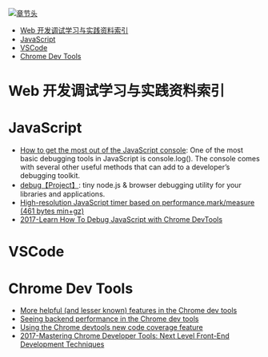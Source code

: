 [![章节头](https://parg.co/UGo)](https://parg.co/b4z) 
 - [Web 开发调试学习与实践资料索引](#web-%E5%BC%80%E5%8F%91%E8%B0%83%E8%AF%95%E5%AD%A6%E4%B9%A0%E4%B8%8E%E5%AE%9E%E8%B7%B5%E8%B5%84%E6%96%99%E7%B4%A2%E5%BC%95)
- [JavaScript](#javascript)
- [VSCode](#vscode)
- [Chrome Dev Tools](#chrome-dev-tools) 


# Web 开发调试学习与实践资料索引
# JavaScript
- [How to get the most out of the JavaScript console](https://parg.co/b9o): One of the most basic debugging tools in JavaScript is console.log(). The console comes with several other useful methods that can add to a developer’s debugging toolkit.
- [debug【Project】](https://github.com/visionmedia/debug): tiny node.js & browser debugging utility for your libraries and applications.
- [High-resolution JavaScript timer based on performance.mark/measure (461 bytes min+gz)](https://github.com/nolanlawson/marky) 
- [2017-Learn How To Debug JavaScript with Chrome DevTools](https://parg.co/bDf)
# VSCode
# Chrome Dev Tools
- [More helpful (and lesser known) features in the Chrome dev tools](https://blog.logrocket.com/making-the-most-of-the-chrome-developer-tools-8cac9a206979) 
- [Seeing backend performance in the Chrome dev tools](https://blog.logrocket.com/visualizing-backend-performance-in-the-chrome-devtools-bb6fd232540)
- [Using the Chrome devtools new code coverage feature](https://parg.co/b4p)
- [2017-Mastering Chrome Developer Tools: Next Level Front-End Development Techniques](https://parg.co/b2T)
